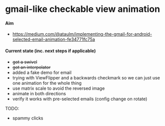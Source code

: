 gmail-like checkable view animation
===================================

#### Aim

- https://medium.com/@ataulm/implementing-the-gmail-for-android-selected-email-animation-fe34771fc75a

#### Current state (inc. next steps if applicable)

- ~~got a swivel~~
- ~~got an interpolator~~
- added a fake demo for email
- trying with ViewFlipper and a backwards checkmark so we can just use one animation for the whole thing
- use matrix scale to avoid the reversed image
- animate in both directions
- verify it works with pre-selected emails (config change on rotate)

TODO:

- spammy clicks
